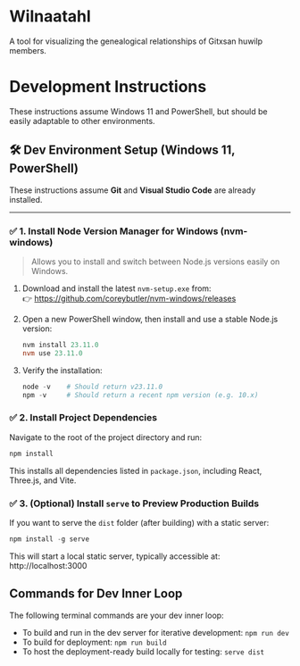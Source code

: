 # Wilnaatahl
A tool for visualizing the genealogical relationships of Gitxsan huwilp members.

# Development Instructions

These instructions assume Windows 11 and PowerShell, but should be easily adaptable to other environments.

## 🛠️ Dev Environment Setup (Windows 11, PowerShell)

These instructions assume **Git** and **Visual Studio Code** are already installed.

---

### ✅ 1. Install Node Version Manager for Windows (nvm-windows)

> Allows you to install and switch between Node.js versions easily on Windows.

1. Download and install the latest `nvm-setup.exe` from:  
   👉 https://github.com/coreybutler/nvm-windows/releases

2. Open a new PowerShell window, then install and use a stable Node.js version:

   ```powershell
   nvm install 23.11.0
   nvm use 23.11.0
   ```

3. Verify the installation:

   ```powershell
   node -v    # Should return v23.11.0
   npm -v     # Should return a recent npm version (e.g. 10.x)
   ```

### ✅ 2. Install Project Dependencies

Navigate to the root of the project directory and run:

   ```powershell
   npm install
   ```

This installs all dependencies listed in `package.json`, including React, Three.js, and Vite.

### ✅ 3. (Optional) Install `serve` to Preview Production Builds

If you want to serve the `dist` folder (after building) with a static server:

   ```powershell
   npm install -g serve
   ```

This will start a local static server, typically accessible at: http://localhost:3000

## Commands for Dev Inner Loop

The following terminal commands are your dev inner loop:
- To build and run in the dev server for iterative development: `npm run dev`
- To build for deployment: `npm run build`
- To host the deployment-ready build locally for testing: `serve dist`
